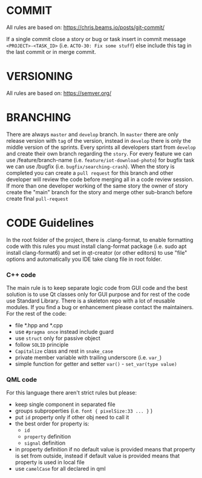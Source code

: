 # COMMIT
All rules are based on: https://chris.beams.io/posts/git-commit/

If a single commit close a story or bug or task insert in commit message `<PROJECT>-<TASK_ID>` (i.e. `ACTO-30: Fix some stuff`) else include this tag in the last commit or in merge commit.

# VERSIONING
All rules are based on: https://semver.org/

# BRANCHING
There are always `master` and `develop` branch. In `master` there are only
release version with `tag` of the version, instead in `develop` there is only
the middle version of the sprints. Every sprints all developers start from
`develop` and create their own branch regarding the `story`. For every feature
we can use /feature/branch-name (i.e. `feature/iot-download-photo`) for bugfix
task we can use /bugfix (i.e. `bugfix/searching-crash`). When the story is
completed you can create a `pull request` for this branch and other developer
will review the code before merging all in a code review session.
If more than one developer working of the same story the owner of story create
the "main" branch for the story and merge other sub-branch before create final
`pull-request`


# CODE Guidelines
In the root folder of the project, there is .clang-format, to enable formatting code with this rules you must install clang-format package (i.e. sudo apt install clang-format6) and set in qt-creator (or other editors) to use "file" options and automatically you IDE take clang file in root folder.

### C++ code
The main rule is to keep separate logic code from GUI code and the best solution is to use Qt classes only for GUI purpose and for rest of the code use Standard Library. There is a skeleton repo with a lot of reusable modules. If you find a bug or enhancement please contact the maintainers.
For the rest of the code:
- file *.hpp and *.cpp
- use `#pragma once` instead include guard
- use `struct` only for passive object
- follow `SOLID` principle
- `Capitalize` class and rest in `snake_case`
- private member variable with trailing underscore (i.e. `var_`)
- simple function for getter and setter `var()` - `set_var(type value)`

### QML code
For this language there aren't strict rules but please: 
- keep single component in separated file
- groups subproperties (i.e. `font { pixelSize:33 ... }` )
- put `id` property only if other obj need to call it
- the best order for property is:
    * `id`
    * `property` definition
    * `signal` definition
- in property definition if no default value is provided means that property is set from outside, instead if default value is provided means that property is used in local file
- use `camelCase` for all declared in qml

